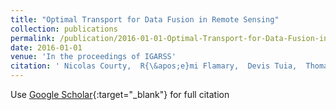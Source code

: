 ```yaml
---
title: "Optimal Transport for Data Fusion in Remote Sensing"
collection: publications
permalink: /publication/2016-01-01-Optimal-Transport-for-Data-Fusion-in-Remote-Sensing
date: 2016-01-01
venue: 'In the proceedings of IGARSS'
citation: ' Nicolas Courty,  R{\&apos;e}mi Flamary,  Devis Tuia,  Thomas Corpetti, &quot;Optimal Transport for Data Fusion in Remote Sensing.&quot; In the proceedings of IGARSS, 2016.'
---
```

Use [Google Scholar](https://scholar.google.com/scholar?q=Optimal+Transport+for+Data+Fusion+in+Remote+Sensing){:target="_blank"} for full citation